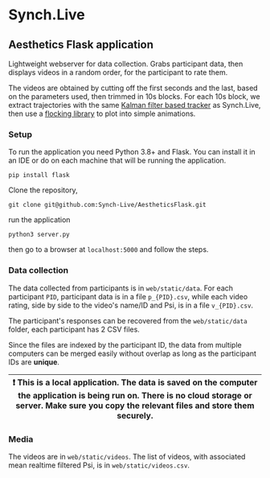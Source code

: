 # Synch.Live
## Aesthetics Flask application

Lightweight webserver for data collection. Grabs participant data, then displays
videos in a random order, for the participant to rate them.

The videos are obtained by cutting off the first seconds and the last, based on
the parameters used, then trimmed in 10s blocks. For each 10s block, we extract
trajectories with the same [Kalman filter based tracker](https://github.com/Synch-Live/Synch.Live1.0/blob/main/python/camera/tools/trajectories.py) as Synch.Live, then use a [flocking
library]() to plot into simple animations.


### Setup
To run the application you need Python 3.8+ and Flask. You can install it in an
IDE or do on each machine that will be running the application.

```
pip install flask
```

Clone the repository,
```
git clone git@github.com:Synch-Live/AestheticsFlask.git
```
run the application
```
python3 server.py
```
then go to a browser at `localhost:5000` and follow the steps.

### Data collection
The data collected from participants is in `web/static/data`. For each participant
`PID`, participant data is in a file `p_{PID}.csv`, while each video rating, side
by side to the video's name/ID and Psi, is in a file `v_{PID}.csv`.

The participant's responses can be recovered from the `web/static/data` folder,
each participant has 2 CSV files.

Since the files are indexed by the participant ID, the data from multiple computers
can be merged easily without overlap as long as the participant IDs are **unique**.

| :exclamation: This is a local application. The data is saved on the computer the application is being run on. There is no cloud storage or server. Make sure you copy the relevant files and store them securely.
|-----------------------------------------|

### Media
The videos are in `web/static/videos`. The list of videos, with associated mean
realtime filtered Psi, is in `web/static/videos.csv`.


